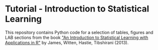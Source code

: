 # Tutorial - Introduction to Statistical Learning

This repository contains Python code for a selection of tables, figures and LAB sections from the book ["An Introduction to Statistical Learning with Applications in R"](https://www.ime.unicamp.br/~dias/Intoduction%20to%20Statistical%20Learning.pdf) by James, Witten, Hastie, Tibshirani (2013).
